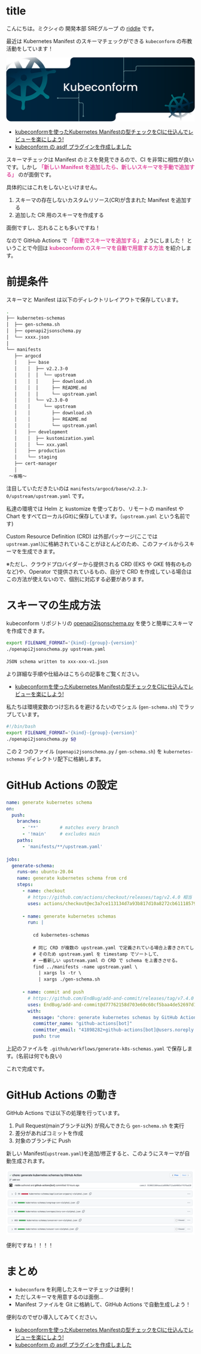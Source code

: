 # title

こんにちは。ミクシィの 開発本部 SREグループ の [riddle](https://twitter.com/riddle_tec) です。

最近は Kubernetes Manifest のスキーマチェックができる `kubeconform` の布教活動をしています！

![picture 1](images/8364d33afb76c18d9f79742b5e5961995349dbdf86c8d9bb27141ef0a6231287.png)  

- [kubeconformを使ったKubernetes Manifestの型チェックをCIに仕込んでレビューを楽にしよう!](https://mixi-developers.mixi.co.jp/kubeconform-2bb477371e06)
- [kubeconform の asdf プラグインを作成しました](https://mixi-developers.mixi.co.jp/asdf-kubeconform-aadc6c4acbae)

スキーマチェックは Manifest のミスを発見できるので、CI を非常に相性が良いです。しかし **<span style="color: #e04b9e">「新しい Manifest を追加したら、新しいスキーマを手動で追加する」</span>** のが面倒です。

具体的にはこれをしないといけません。

1. スキーマの存在しないカスタムリソース(CR)が含まれた Manifest を追加する
1. 追加した CR 用のスキーマを作成する

面倒ですし、忘れることも多いですね！

なので GitHub Actions で **<span style="color: #e04b9e">「自動でスキーマを追加する」</span>** ようにしました！ ということで今回は **<span style="color: #e04b9e">kubeconform のスキーマを自動で用意する方法</span>** を紹介します。


# 前提条件

スキーマと Manifest は以下のディレクトリレイアウトで保存しています。

```sh
.
├── kubernetes-schemas
│  ├── gen-schema.sh
│  ├── openapi2jsonschema.py
│  └── xxxx.json
│
└── manifests
   ├── argocd
   │    ├── base
   │    │  ├── v2.2.3-0
   │    │  │  └── upstream
   │    │  │     ├── download.sh
   │    │  │     ├── README.md
   │    │  │     └── upstream.yaml
   │    │  └── v2.3.0-0
   │    │     └── upstream
   │    │        ├── download.sh
   │    │        ├── README.md
   │    │        └── upstream.yaml
   │    ├── development
   │    │  ├── kustomization.yaml
   │    │  └── xxx.yaml
   │    ├── production
   │    └── staging
   ├── cert-manager
   │
 〜省略〜
```

注目していただきたいのは `manifests/argocd/base/v2.2.3-0/upstream/upstream.yaml` です。

私達の環境では Helm と kustomize を使っており、リモートの manifest や Chart をすべてローカル(Git)に保存しています。（`upstream.yaml` という名前です)

Custom Resource Definition (CRD) は外部パッケージ(ここでは `upstream.yaml`)に格納されていることがほとんどのため、このファイルからスキーマを生成できます。

※ただし、クラウドプロバイダーから提供される CRD (EKS や GKE 特有のものなど)や、Operator で提供されているもの、自分で CRD を作成している場合はこの方法が使えないので、個別に対応する必要があります。

# スキーマの生成方法

kubeconform リポジトリの [openapi2jsonschema.py](https://github.com/yannh/kubeconform/blob/master/scripts/openapi2jsonschema.py) を使うと簡単にスキーマを作成できます。

```sh
export FILENAME_FORMAT='{kind}-{group}-{version}'
./openapi2jsonschema.py upstream.yaml

JSON schema written to xxx-xxx-v1.json
```

より詳細な手順や仕組みはこちらの記事をご覧ください。
- [kubeconformを使ったKubernetes Manifestの型チェックをCIに仕込んでレビューを楽にしよう!](https://mixi-developers.mixi.co.jp/kubeconform-2bb477371e06)

私たちは環境変数のつけ忘れるを避けるたいのでシェル (`gen-schema.sh`) でラップしています。

```sh
#!/bin/bash
export FILENAME_FORMAT='{kind}-{group}-{version}'
./openapi2jsonschema.py $@
```

この 2 つのファイル (`openapi2jsonschema.py` / `gen-schema.sh`) を `kubernetes-schemas` ディレクトリ配下に格納します。

# GitHub Actions の設定

```yaml
name: generate kubernetes schema
on:
  push:
    branches:
      - '**'        # matches every branch
      - '!main'     # excludes main
    paths:
      - 'manifests/**/upstream.yaml'

jobs:
  generate-schema:
    runs-on: ubuntu-20.04
    name: generate kubernetes schema from crd
    steps:
      - name: checkout
        # https://github.com/actions/checkout/releases/tag/v2.4.0 相当
        uses: actions/checkout@ec3a7ce113134d7a93b817d10a8272cb61118579

      - name: generate kubernetes schemas
        run: |

          cd kubernetes-schemas

          # 同じ CRD が複数の upstream.yaml で定義されている場合上書きされてしまう。
          # そのため upstream.yaml を timestamp でソートして、
          # 一番新しい upstream.yaml の CRD で schema を上書きさせる。
          find ../manifests -name upstream.yaml \
            | xargs ls -tr \
            | xargs ./gen-schema.sh

      - name: commit and push
        # https://github.com/EndBug/add-and-commit/releases/tag/v7.4.0
        uses: EndBug/add-and-commit@d77762158d703e60c60cf5baa4de52697d1414a3
        with:
          message: "chore: generate kubernetes schemas by GitHub Action"
          committer_name: "github-actions[bot]"
          committer_email: "41898282+github-actions[bot]@users.noreply.github.com"
          push: true
```

上記のファイルを `.github/workflows/generate-k8s-schemas.yaml` で保存します。(名前は何でも良い)

これで完成です。

# GitHub Actions の動き

GitHub Actions では以下の処理を行っています。

1. Pull Request(mainブランチ以外) が飛んできたら `gen-schema.sh` を実行
1. 差分があればコミットを作成
1. 対象のブランチに Push

新しい Manifest(`upstream.yaml`)を追加/修正すると、このようにスキーマが自動生成されます。

![picture 2](images/3faf7bda57588330cf6197bf2a217596f0c4d381581ecd2fe7cbd88b02caf4a2.png)  

便利ですね！！！！

# まとめ

- `kubeconform` を利用したスキーマチェックは便利！
- ただしスキーマを用意するのは面倒…
- Manifest ファイルを Git に格納して、GitHub Actions で自動生成しよう！


便利なのでぜひ導入してみてください。

- [kubeconformを使ったKubernetes Manifestの型チェックをCIに仕込んでレビューを楽にしよう!](https://mixi-developers.mixi.co.jp/kubeconform-2bb477371e06)
- [kubeconform の asdf プラグインを作成しました](https://mixi-developers.mixi.co.jp/asdf-kubeconform-aadc6c4acbae)
